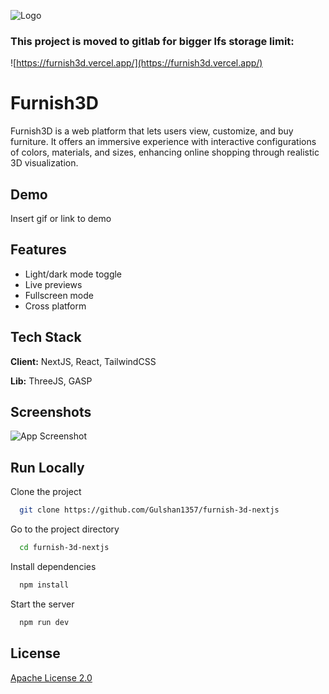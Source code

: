 ![Logo](https://dev-to-uploads.s3.amazonaws.com/uploads/articles/th5xamgrr6se0x5ro4g6.png)

### This project is moved to gitlab for bigger lfs storage limit:
![https://furnish3d.vercel.app/](https://furnish3d.vercel.app/)

# Furnish3D

Furnish3D is a web platform that lets users view, customize, and buy furniture. It offers an immersive experience with interactive configurations of colors, materials, and sizes, enhancing online shopping through realistic 3D visualization.

## Demo

Insert gif or link to demo

## Features

- Light/dark mode toggle
- Live previews
- Fullscreen mode
- Cross platform

## Tech Stack

**Client:** NextJS, React, TailwindCSS

**Lib:** ThreeJS, GASP

## Screenshots

![App Screenshot](https://via.placeholder.com/468x300?text=App+Screenshot+Here)

## Run Locally

Clone the project

```bash
  git clone https://github.com/Gulshan1357/furnish-3d-nextjs
```

Go to the project directory

```bash
  cd furnish-3d-nextjs
```

Install dependencies

```bash
  npm install
```

Start the server

```bash
  npm run dev
```

## License

[Apache License 2.0](https://github.com/Gulshan1357/furnish-3d-nextjs/blob/master/LICENSE)
